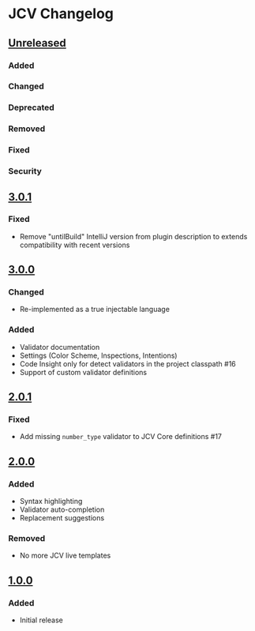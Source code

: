 # JCV Changelog

## [Unreleased]
### Added

### Changed

### Deprecated

### Removed

### Fixed

### Security
## [3.0.1]
### Fixed
- Remove "untilBuild" IntelliJ version from plugin description to extends compatibility with recent versions 

## [3.0.0]
### Changed
- Re-implemented as a true injectable language

### Added
- Validator documentation
- Settings (Color Scheme, Inspections, Intentions)
- Code Insight only for detect validators in the project classpath #16
- Support of custom validator definitions

## [2.0.1]
### Fixed
- Add missing `number_type` validator to JCV Core definitions #17

## [2.0.0]
### Added
- Syntax highlighting
- Validator auto-completion
- Replacement suggestions

### Removed
- No more JCV live templates

## [1.0.0]
### Added
- Initial release

[Unreleased]: https://github.com/ekino/jcv-idea-plugin/compare/v3.0.1...HEAD
[3.0.1]: https://github.com/ekino/jcv-idea-plugin/compare/v3.0.0...v3.0.1
[3.0.0]: https://github.com/ekino/jcv-idea-plugin/compare/2.0.1...v3.0.0
[2.0.1]: https://github.com/ekino/jcv-idea-plugin/compare/2.0.0...2.0.1
[2.0.0]: https://github.com/ekino/jcv-idea-plugin/compare/1.0.0...1.0.0
[1.0.0]: https://github.com/ekino/jcv-idea-plugin/compare/a70d7c59e66af964b488b484250e9ade19bfdc31...1.0.0
